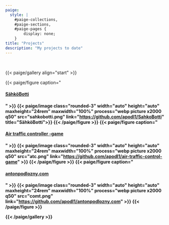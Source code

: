 ```yaml
---
paige:
  style: |
    #paige-collections,
    #paige-sections,
    #paige-pages {
        display: none;
    }
title: "Projects"
description: "My projects to date"
---
```

<br>

{{< paige/gallery align="start" >}}

{{< paige/figure caption="[<h4>SähköBotti<h4>](https://github.com/apodl1/SahkoBotti)" >}}
  {{< paige/image class="rounded-3" width="auto" height="auto" maxheight="24rem" maxwidth="100%" process="webp picture x2000 q50" src="sahkobotti.png" link="https://github.com/apodl1/SahkoBotti" title="SähköBotti">}}
{{< /paige/figure >}}
{{< paige/figure caption="[<h4>Air traffic controller -game<h4>](https://github.com/apodl1/air-traffic-control-game)" >}}
  {{< paige/image class="rounded-3" width="auto" height="auto" maxheight="24rem" maxwidth="100%" process="webp picture x2000 q50" src="atc.png" link="https://github.com/apodl1/air-traffic-control-game" >}}
{{< /paige/figure >}}
{{< paige/figure caption="[<h4>antonpodlozny.com<h4>](https://github.com/apodl1/antonpodlozny.com)" >}}
  {{< paige/image class="rounded-3" width="auto" height="auto" maxheight="24rem" maxwidth="100%" process="webp picture x2000 q50" src="comt.png" link="https://github.com/apodl1/antonpodlozny.com" >}}
{{< /paige/figure >}}

{{< /paige/gallery >}}
